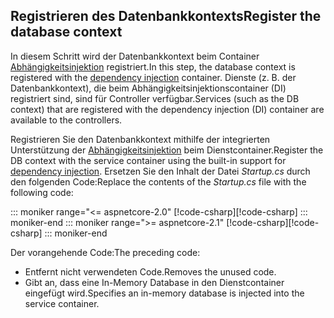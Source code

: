 ## <a name="register-the-database-context"></a><span data-ttu-id="0aed1-101">Registrieren des Datenbankkontexts</span><span class="sxs-lookup"><span data-stu-id="0aed1-101">Register the database context</span></span>

<span data-ttu-id="0aed1-102">In diesem Schritt wird der Datenbankkontext beim Container [Abhängigkeitsinjektion](xref:fundamentals/dependency-injection) registriert.</span><span class="sxs-lookup"><span data-stu-id="0aed1-102">In this step, the database context is registered with the [dependency injection](xref:fundamentals/dependency-injection) container.</span></span> <span data-ttu-id="0aed1-103">Dienste (z. B. der Datenbankkontext), die beim Abhängigkeitsinjektionscontainer (DI) registriert sind, sind für Controller verfügbar.</span><span class="sxs-lookup"><span data-stu-id="0aed1-103">Services (such as the DB context) that are registered with the dependency injection (DI) container are available to the controllers.</span></span>

<span data-ttu-id="0aed1-104">Registrieren Sie den Datenbankkontext mithilfe der integrierten Unterstützung der [Abhängigkeitsinjektion](xref:fundamentals/dependency-injection) beim Dienstcontainer.</span><span class="sxs-lookup"><span data-stu-id="0aed1-104">Register the DB context with the service container using the built-in support for [dependency injection](xref:fundamentals/dependency-injection).</span></span> <span data-ttu-id="0aed1-105">Ersetzen Sie den Inhalt der Datei *Startup.cs* durch den folgenden Code:</span><span class="sxs-lookup"><span data-stu-id="0aed1-105">Replace the contents of the *Startup.cs* file with the following code:</span></span>

::: moniker range="<= aspnetcore-2.0"
<span data-ttu-id="0aed1-106">[!code-csharp[](../../tutorials/first-web-api/samples/2.0/TodoApi/Startup.cs?highlight=2,4,12-13)]</span><span class="sxs-lookup"><span data-stu-id="0aed1-106">[!code-csharp[](../../tutorials/first-web-api/samples/2.0/TodoApi/Startup.cs?highlight=2,4,12-13)]</span></span>
::: moniker-end
::: moniker range=">= aspnetcore-2.1"
<span data-ttu-id="0aed1-107">[!code-csharp[](../../tutorials/first-web-api/samples/2.1/TodoApi/Startup.cs?highlight=3,5,13-14)]</span><span class="sxs-lookup"><span data-stu-id="0aed1-107">[!code-csharp[](../../tutorials/first-web-api/samples/2.1/TodoApi/Startup.cs?highlight=3,5,13-14)]</span></span>
::: moniker-end

<span data-ttu-id="0aed1-108">Der vorangehende Code:</span><span class="sxs-lookup"><span data-stu-id="0aed1-108">The preceding code:</span></span>

* <span data-ttu-id="0aed1-109">Entfernt nicht verwendeten Code.</span><span class="sxs-lookup"><span data-stu-id="0aed1-109">Removes the unused code.</span></span>
* <span data-ttu-id="0aed1-110">Gibt an, dass eine In-Memory Database in den Dienstcontainer eingefügt wird.</span><span class="sxs-lookup"><span data-stu-id="0aed1-110">Specifies an in-memory database is injected into the service container.</span></span>
